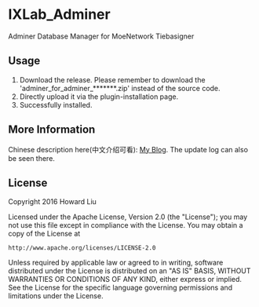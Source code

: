 # IXLab_Adminer
Adminer Database Manager for MoeNetwork Tiebasigner

## Usage
1. Download the release. Please remember to download the 'adminer_for_adminer_*******.zip' instead of the source code.
2. Directly upload it via the plugin-installation page.
3. Successfully installed.

## More Information
Chinese description here(中文介绍可看): [My Blog](https://blog.ixnet.work/2016/01/22/adminer/). 
The update log can also be seen there.

## License
Copyright 2016 Howard Liu

Licensed under the Apache License, Version 2.0 (the "License");
you may not use this file except in compliance with the License.
You may obtain a copy of the License at

    http://www.apache.org/licenses/LICENSE-2.0

Unless required by applicable law or agreed to in writing, software
distributed under the License is distributed on an "AS IS" BASIS,
WITHOUT WARRANTIES OR CONDITIONS OF ANY KIND, either express or implied.
See the License for the specific language governing permissions and
limitations under the License.
